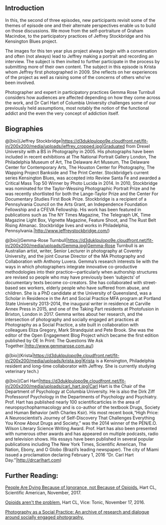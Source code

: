 ## Introduction

In this, the second of three episodes, new participants revisit some of the themes of episode one and their alternate perspectives enable us to build on those discussions. We move from the self-portraiture of Graham Macindoe, to the participatory practices of Jeffrey Stockbridge and his Kensington Blues project.

The images for this ten year plus project always begin with a conversation and often (not always) lead to Jeffrey making a portrait and recording an interview. The subject is then invited to further participate in the process by submitting more of their own content. The subject in this episode is Krista whom Jeffrey first photographed in 2009. She reflects on her experiences of the project as well as raising some of the concerns of others who’ve been involved.

Photographer and expert in participatory practices Gemma Rose Turnbull considers how audiences are affected depending on how they come across the work, and Dr Carl Hart of Columbia University challenges some of our previously held assumptions, most notably the notion of the functional addict and the even the very concept of addiction itself.  

## Biographies

@[bio](Jeffrey Stockbridge|https://d3duklpulopo9e.cloudfront.net/fit-in/200x200/media/uploads/jeffrey_cropped.jpg|Graduated from Drexel University with a BS in Photography in 2005. His photographs have been included in recent exhibitions at The National Portrait Gallery London, The Philadelphia Museum of Art, The Delaware Art Museum, The Delaware Center for Contemporary Arts, The Houston Center for Photography, The Wapping Project Bankside and The Print Center. Stockbridge’s current series Kensington Blues, was accepted into Review Santa Fe and awarded a Critical Mass Top 50 Winner by Photo Lucida in 2014. In 2010, Stockbridge was nominated for the Taylor-Wessing Photographic Portrait Prize and he was recently shortlisted for both the Lange-Taylor Prize and the Center For Documentary Studies First Book Prize. Stockbridge is a recipient of a Pennsylvania Council on the Arts Grant, an Independence Foundation Fellowship and a CFEVA Fellowship. His work has been featured in publications such as The NY Times Magazine, The Telegraph UK, Time Magazine Light Box, Vignette Magazine, Feature Shoot, and The Rust Belt Rising Almanac. Stockbridge lives and works in Philadelphia, Pennsylvania.|http://www.jeffreystockbridge.com/)

@[bio](Gemma-Rose Turnbull|https://d3duklpulopo9e.cloudfront.net/fit-in/200x200/media/uploads/Gemma.jpg|Gemma-Rose Turnbull is an Australian artist, writer, Senior Lecturer in photography at Coventry University, and the joint Course Director of the MA Photography and Collaboration with Anthony Luvera. Gemma’s research interests lie with the ways in which photographers integrate innovative co-productive methodologies into their practice––particularly when authorship structures are revised so people who may have previously been ‘subjects’ of documentary texts become co-creators. She has collaborated with street-based sex workers, elderly people who have suffered from abuse, and children. She is a PhD candidate at the University of Queensland, was a Scholar in Residence in the Art and Social Practice MFA program at Portland State University 2013-2014, the inaugural writer in residence at Carville Annex Press in 2015, and one of the Taking Part residents at Photofusion in Brixton, London in 2017. Gemma writes about her research, and the intersection of photography and socially engaged art practices at Photography as a Social Practice, a site built in collaboration with colleagues Eliza Gregory, Mark Strandquist and Pete Brook. She was the editor of the Open Engagement Blog Project which became the first edition published by OE In Print: The Questions We Ask Together.|http://www.gemmarose.com.au/)

@[bio](Krista|https://d3duklpulopo9e.cloudfront.net/fit-in/200x200/media/uploads/krista.jpg|Krista is a Kensington, Philadelphia resident and long-time collaborator with Jeffrey. She is currently studying veterinary tech.)

@[bio](Carl Hart|https://d3duklpulopo9e.cloudfront.net/fit-in/200x200/media/uploads/carl_hart.jpg|Carl Hart is the Chair of the Department of Psychology at Columbia University. He is also the Dirk Ziff Professorof Psychology in the Departments of Psychology and Psychiatry. Prof. Hart has published nearly 100 scientificarticles in the area of neuropsychopharmacology and is co-author of the textbook Drugs, Society and Human Behavior (with Charles Ksir). His most recent book,“High Price: A Neuroscientist’s Journey of Self-Discovery That Challenges Everything You Know About Drugs and Society,” was the 2014 winner of the PEN/E.O. Wilson Literary Science Writing Award. Prof. Hart has also been presented with numerous other awards and has appeared on multiple podcasts, radio and television shows. His essays have been published in several popular publications including The New York Times, Scientific American, The Nation, Ebony, and O Globo (Brazil’s leading newspaper). The city of Miami issued a proclamation declaring February 1, 2016 “Dr. Carl Hart Day.”|http://drcarlhart.com)

## Further Reading:
 
[People Are Dying Because of Ignorance, not Because of Opioids.](https://www.scientificamerican.com/article/people-are-dying-because-of-ignorance-not-because-of-opioids/) Hart CL, Scientific American, November, 2017.

[Opioids aren't the problem.](https://tonic.vice.com/en_us/article/opioids-arent-the-problem) Hart CL, Vice: Tonic, November 17, 2016.
 
[Photography as a Social Practice: An archive of research and dialogue around socially engaged photography.](http://www.asocialpractice.com/)

